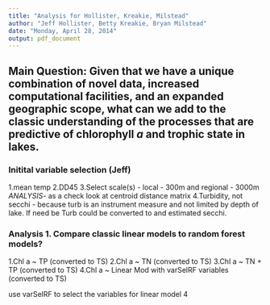 ```yaml
---
title: "Analysis for Hollister, Kreakie, Milstead"
author: "Jeff Hollister, Betty Kreakie, Bryan Milstead"
date: "Monday, April 28, 2014"
output: pdf_document
---
```





## Main Question: Given that we have a unique combination of novel data, increased computational facilities, and an expanded geographic scope, what can we add to the classic understanding of the processes that are predictive of chlorophyll *a* and trophic state in lakes. 

### Initital variable selection (Jeff)
1.mean temp
2.DD45 
3.Select scale(s) - local - 300m and regional - 3000m
 *ANALYSIS*- as a check look at centroid distance matrix 
4.Turbidity, not secchi - because turb is an instrument measure and not limited by depth of lake.  If need be Turb could be converted to and estimated secchi.







### Analysis 1. Compare classic linear models to random forest models?

1.Chl a ~ TP (converted to TS)
2.Chl a ~ TN (converted to TS)
3.Chl a ~ TN + TP (converted to TS)
4.Chl a ~ Linear Mod with varSelRF variables (converted to TS)

use varSelRF to select the variables for linear model 4













